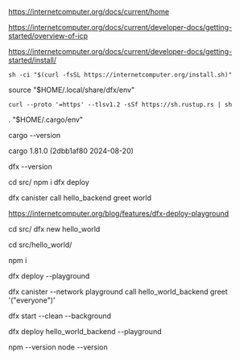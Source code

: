 https://internetcomputer.org/docs/current/home

https://internetcomputer.org/docs/current/developer-docs/getting-started/overview-of-icp

https://internetcomputer.org/docs/current/developer-docs/getting-started/install/


```
sh -ci "$(curl -fsSL https://internetcomputer.org/install.sh)"
```

source "$HOME/.local/share/dfx/env"

```
curl --proto '=https' --tlsv1.2 -sSf https://sh.rustup.rs | sh
```

. "$HOME/.cargo/env"

cargo --version

cargo 1.81.0 (2dbb1af80 2024-08-20)


dfx --version


cd src/
npm i
dfx deploy

dfx canister call hello_backend greet world


https://internetcomputer.org/blog/features/dfx-deploy-playground



cd src/
dfx new hello_world


cd src/hello_world/

npm i

dfx deploy --playground

dfx canister --network playground call hello_world_backend greet '("everyone")'

dfx start --clean --background

dfx deploy hello_world_backend --playground

npm --version
node --version
